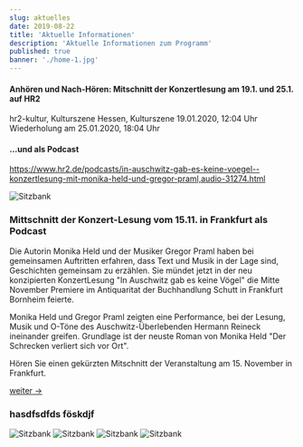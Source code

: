 ```yaml
---
slug: aktuelles
date: 2019-08-22
title: 'Aktuelle Informationen'
description: 'Aktuelle Informationen zum Programm'
published: true
banner: './home-1.jpg'
---
```


<article>

<section>


#### Anhören und Nach-Hören: Mitschnitt der Konzertlesung am 19.1. und 25.1. auf HR2  
hr2-kultur, Kulturszene Hessen, Kulturszene 19.01.2020, 12:04 Uhr
Wiederholung am 25.01.2020, 18:04 Uhr

#### ...und als Podcast    
https://www.hr2.de/podcasts/in-auschwitz-gab-es-keine-voegel--konzertlesung-mit-monika-held-und-gregor-praml,audio-31274.html



![Sitzbank](./images/home-2_bingen.png)



### Mittschnitt der Konzert-Lesung vom 15.11. in Frankfurt als Podcast     

Die Autorin Monika Held und der Musiker Gregor Praml haben bei gemeinsamen Auftritten erfahren, dass Text und Musik in der Lage sind, Geschichten gemeinsam zu erzählen. Sie mündet jetzt in der neu konzipierten KonzertLesung "In Auschwitz gab es keine Vögel" die Mitte November Premiere im Antiquaritat der Buchhandlung Schutt in Frankfurt Bornheim feierte.    

Monika Held und Gregor Praml zeigten eine Performance, bei der Lesung, Musik und O-Töne des Auschwitz-Überlebenden Hermann Reineck ineinander greifen. Grundlage ist der neuste Roman von Monika Held "Der Schrecken verliert sich vor Ort".    

Hören Sie einen gekürzten Mitschnitt der Veranstaltung am 15. November in Frankfurt.    





[weiter ->](/a-aktuelles)


</section>




<section>

### hasdfsdfds föskdjf
![Sitzbank](./images/home-2_bingen.png)
![Sitzbank](./images/home-2_bingen.png)
![Sitzbank](./images/home-2_bingen.png)
![Sitzbank](./images/home-2_bingen.png)
</section>

</article>
